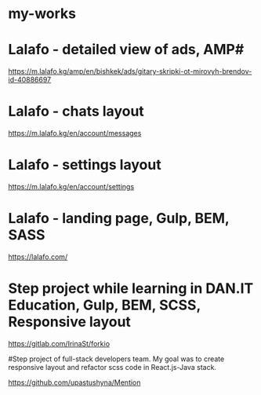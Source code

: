 # my-works

# Lalafo - detailed view of ads, AMP# 

https://m.lalafo.kg/amp/en/bishkek/ads/gitary-skripki-ot-mirovyh-brendov-id-40886697

# Lalafo - chats layout 
 https://m.lalafo.kg/en/account/messages

# Lalafo - settings layout

https://m.lalafo.kg/en/account/settings

# Lalafo - landing page, Gulp, BEM, SASS

https://lalafo.com/

# Step project while learning in DAN.IT Education,  Gulp, BEM, SCSS, Responsive layout

https://gitlab.com/IrinaSt/forkio

#Step project of full-stack developers team. 
My goal was to create responsive layout and refactor scss code in React.js-Java stack.

https://github.com/upastushyna/Mention

